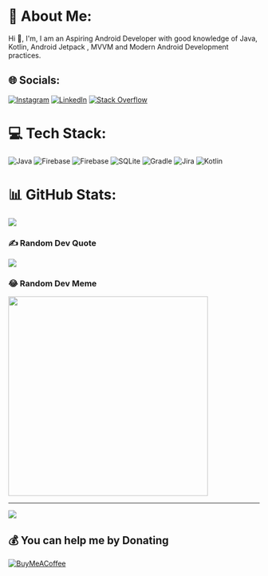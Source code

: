 # 💫 About Me:
Hi 👋, I'm, I am an Aspiring Android Developer with good knowledge of Java, Kotlin, Android Jetpack , MVVM and Modern Android Development practices.


## 🌐 Socials:
[![Instagram](https://img.shields.io/badge/Instagram-%23E4405F.svg?logo=Instagram&logoColor=white)](https://instagram.com/dilipsinghpanwar_) [![LinkedIn](https://img.shields.io/badge/LinkedIn-%230077B5.svg?logo=linkedin&logoColor=white)](https://linkedin.com/in/dilip-singh-panwar) [![Stack Overflow](https://img.shields.io/badge/-Stackoverflow-FE7A16?logo=stack-overflow&logoColor=white)](https://stackoverflow.com/users/4566384) 

# 💻 Tech Stack:
![Java](https://img.shields.io/badge/java-%23ED8B00.svg?style=flat&logo=openjdk&logoColor=white) ![Firebase](https://img.shields.io/badge/firebase-%23039BE5.svg?style=flat&logo=firebase) ![Firebase](https://img.shields.io/badge/Firebase-039BE5?style=flat&logo=Firebase&logoColor=white) ![SQLite](https://img.shields.io/badge/sqlite-%2307405e.svg?style=flat&logo=sqlite&logoColor=white) ![Gradle](https://img.shields.io/badge/Gradle-02303A.svg?style=flat&logo=Gradle&logoColor=white) ![Jira](https://img.shields.io/badge/jira-%230A0FFF.svg?style=flat&logo=jira&logoColor=white) ![Kotlin](https://img.shields.io/badge/kotlin-%237F52FF.svg?style=flat&logo=kotlin&logoColor=white)
# 📊 GitHub Stats:
<!--![](https://github-readme-stats.vercel.app/api?username=dilipsinghpanwar&theme=city_light&hide_border=true&include_all_commits=true&count_private=true)<br/>
![](https://github-readme-streak-stats.herokuapp.com/?user=dilipsinghpanwar&theme=city_light&hide_border=true)<br/>-->
![](https://github-readme-stats.vercel.app/api/top-langs/?username=dilipsinghpanwar&theme=city_light&hide_border=true&include_all_commits=true&count_private=true&layout=compact)

### ✍️ Random Dev Quote
![](https://quotes-github-readme.vercel.app/api?type=horizontal&theme=light)

### 😂 Random Dev Meme
<img src='https://randommeme-five.vercel.app/' style="height: 400px;"/>

---
[![](https://visitcount.itsvg.in/api?id=dilipsinghpanwar&icon=5&color=1)](https://visitcount.itsvg.in)

## 💰 You can help me by Donating
  [![BuyMeACoffee](https://img.shields.io/badge/Buy%20Me%20a%20Coffee-ffdd00?style=for-the-badge&logo=buy-me-a-coffee&logoColor=black)](https://buymeacoffee.com/dilipsinghpanwar) 

  
<!-- Proudly created with GPRM ( https://gprm.itsvg.in ) -->
